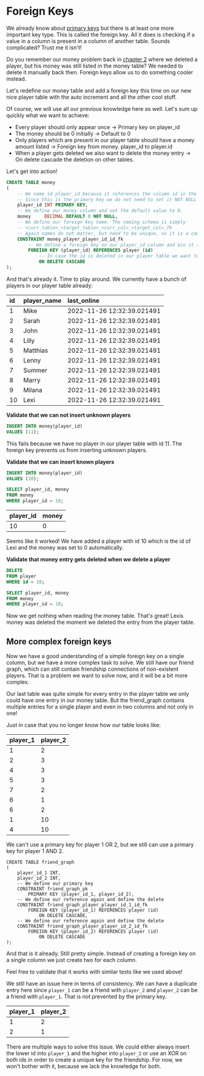 # Foreign Keys

We already know about [primary keys](primary_keys.md) but there is at least one more important key type.
This is called the foreign key.
All it does is checking if a value in a column is present in a column of another table.
Sounds complicated? Trust me it isn't!

Do you remember our money problem back in [chapter 2](../../02/delete.md) where we deleted a player, but his money was still listed in the money table?
We needed to delete it manually back then.
Foreign keys allow us to do something cooler instead.

Let's redefine our money table and add a foreign key this time on our new nice player table with the auto increment and all the other cool stuff.

Of course, we will use all our previous knowledge here as well.
Let's sum up quickly what we want to achieve:

- Every player should only appear once -> Primary key on player_id
- The money should be 0 initially -> Default to 0
- Only players which are present in our player table should have a money amount listed -> Foreign key from money.
  player_id to player.id
- When a player gets deleted we also want to delete the money entry -> On delete cascade the deletion on other tables.

Let's get into action!

```sql
CREATE TABLE money
(
    -- We name id player_id because it references the column id in the player table.
    -- Since this is the primary key we do not need to set it NOT NULL
    player_id INT PRIMARY KEY,
    -- We define our money column and set the default value to 0.
    money     DECIMAL DEFAULT 0 NOT NULL,
    -- We define our foreign key name. The naming schema is simply 
    -- <curr_table>_<target_table>_<curr_col>_<target_col>_fk
    -- Again names do not matter, but need to be unique, so it is a common practice to name them like this.
    CONSTRAINT money_player_player_id_id_fk
        -- We define a foreign key on our player_id column and bin it to the id column of the player table.
        FOREIGN KEY (player_id) REFERENCES player (id)
            -- In case the id is deleted in our player table we want to delete
            ON DELETE CASCADE
);
```

And that's already it.
Time to play around.
We currently have a bunch of players in our player table already:

| id  | player\_name | last\_online               |
|:----|:-------------|:---------------------------|
| 1   | Mike         | 2022-11-26 12:32:39.021491 |
| 2   | Sarah        | 2022-11-26 12:32:39.021491 |
| 3   | John         | 2022-11-26 12:32:39.021491 |
| 4   | Lilly        | 2022-11-26 12:32:39.021491 |
| 5   | Matthias     | 2022-11-26 12:32:39.021491 |
| 6   | Lenny        | 2022-11-26 12:32:39.021491 |
| 7   | Summer       | 2022-11-26 12:32:39.021491 |
| 8   | Marry        | 2022-11-26 12:32:39.021491 |
| 9   | Milana       | 2022-11-26 12:32:39.021491 |
| 10  | Lexi         | 2022-11-26 12:32:39.021491 |

**Validate that we can not insert unknown players**

```sql
INSERT INTO money(player_id)
VALUES (11);
```

This fails because we have no player in our player table with id 11.
The foreign key prevents us from inserting unknown players.

**Validate that we can insert known players**

```sql
INSERT INTO money(player_id)
VALUES (10);

SELECT player_id, money
FROM money
WHERE player_id = 10;
```

| player\_id | money |
|:-----------|:------|
| 10         | 0     |

Seems like it worked!
We have added a player with id 10 which is the id of Lexi and the money was set to 0 automatically.

**Validate that money entry gets deleted when we delete a player**

```sql
DELETE
FROM player
WHERE id = 10;

SELECT player_id, money
FROM money
WHERE player_id = 10;
```

Now we get nothing when reading the money table.
That's great!
Lexis money was deleted the moment we deleted the entry from the player table.

## More complex foreign keys

Now we have a good understanding of a simple foreign key on a single column, but we have a more complex task to solve.
We still have our friend graph, which can still contain friendship connections of non-existent players.
That is a problem we want to solve now, and it will be a bit more complex.

Our last table was quite simple for every entry in the player table we only could have one entry in our money table.
But the friend_graph contains multiple entries for a single player and even in two columns and not only in one!

Just in case that you no longer know how our table looks like:

| player\_1 | player\_2 |
|:----------|:----------|
| 1         | 2         |
| 2         | 3         |
| 4         | 3         |
| 5         | 3         |
| 7         | 2         |
| 6         | 1         |
| 6         | 2         |
| 1         | 10        |
| 4         | 10        |

We can't use a primary key for player 1 OR 2, but we still can use a primary key for player 1 AND 2.

```postgresql
CREATE TABLE friend_graph
(
    player_id_1 INT,
    player_id_2 INT,
    -- We define our primary key
    CONSTRAINT friend_graph_pk
        PRIMARY KEY (player_id_1, player_id_2),
    -- We define our reference again and define the delete
    CONSTRAINT friend_graph_player_player_id_1_id_fk
        FOREIGN KEY (player_id_1) REFERENCES player (id)
            ON DELETE CASCADE,
    -- We define our reference again and define the delete
    CONSTRAINT friend_graph_player_player_id_2_id_fk
        FOREIGN KEY (player_id_2) REFERENCES player (id)
            ON DELETE CASCADE
);
```

And that is it already.
Still pretty simple.
Instead of creating a foreign key on a single column we just create two for each column.

Feel free to validate that it works with similar tests like we used above!

We still have an issue here in terms of consistency.
We can have a duplicate entry here since `player_1` can be a friend with `player_2` and `player_2` can be a friend with `player_1`.
That is not prevented by the primary key.

| player\_1 | player\_2 |
|:----------|:----------|
| 1         | 2         |
| 2         | 1         |

There are multiple ways to solve this issue.
We could either always insert the lower id into `player_1` and the higher into `player_2` or use an XOR on both ids in order to create a unique key for the friendship.
For now, we won't bother with it, because we lack the knowledge for both.
